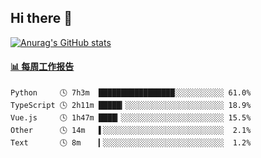 ## Hi there 👋

[![Anurag's GitHub stats](https://github-readme-stats.vercel.app/api?username=OriLight152)](https://github.com/anuraghazra/github-readme-stats)

<!--
**OriLight152/OriLight152** is a ✨ _special_ ✨ repository because its `README.md` (this file) appears on your GitHub profile.

Here are some ideas to get you started:

- 🔭 I’m currently working on ...
- 🌱 I’m currently learning ...
- 👯 I’m looking to collaborate on ...
- 🤔 I’m looking for help with ...
- 💬 Ask me about ...
- 📫 How to reach me: ...
- 😄 Pronouns: ...
- ⚡ Fun fact: ...
-->

<!-- waka-box start -->
#### <a href="https://gist.github.com/92c8d5b388768c10efcba86e82b7c4fb" target="_blank">📊 每周工作报告</a>
```text
Python     🕓 7h3m  █████████████████░░░░░░░░░░░ 61.0%
TypeScript 🕓 2h11m █████▎░░░░░░░░░░░░░░░░░░░░░░ 18.9%
Vue.js     🕓 1h47m ████▎░░░░░░░░░░░░░░░░░░░░░░░ 15.5%
Other      🕓 14m   ▌░░░░░░░░░░░░░░░░░░░░░░░░░░░  2.1%
Text       🕓 8m    ▎░░░░░░░░░░░░░░░░░░░░░░░░░░░  1.2%
```
<!-- Powered by https://github.com/journey-ad/waka-box-go . -->
<!-- waka-box end -->

